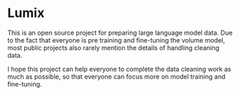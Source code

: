 # Lumix

This is an open source project for preparing large language model data. Due to the fact that everyone is pre training and fine-tuning the volume model, most public projects also rarely mention the details of handling cleaning data.

I hope this project can help everyone to complete the data cleaning work as much as possible, so that everyone can focus more on model training and fine-tuning.
